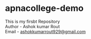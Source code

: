 # apnacollege-demo
This is my firsbt Repository
<br>
Author - Ashok kumar Rout
<br>
Email - ashokkumarrout929@gmail.com
